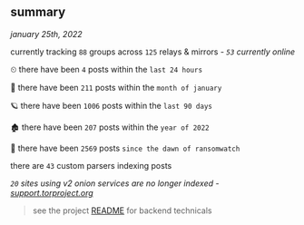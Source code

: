 
## summary
_january 25th, 2022_

currently tracking `88` groups across `125` relays & mirrors - _`53` currently online_

⏲ there have been `4` posts within the `last 24 hours`

🦈 there have been `211` posts within the `month of january`

🪐 there have been `1006` posts within the `last 90 days`

🏚 there have been `207` posts within the `year of 2022`

🦕 there have been `2569` posts `since the dawn of ransomwatch`

there are `43` custom parsers indexing posts

_`20` sites using v2 onion services are no longer indexed - [support.torproject.org](https://support.torproject.org/onionservices/v2-deprecation/)_

> see the project [README](https://github.com/thetanz/ransomwatch#ransomwatch--) for backend technicals
